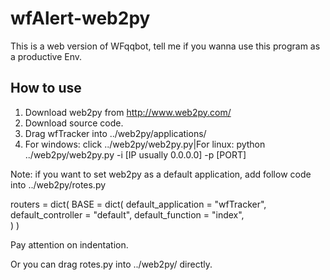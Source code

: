 # wfAlert-web2py
This is a web version of WFqqbot, tell me if you wanna use this program as a productive Env.
## How to use
1. Download web2py from http://www.web2py.com/
2. Download source code.
3. Drag wfTracker into ../web2py/applications/
4. For windows: click ../web2py/web2py.py|For linux: python ../web2py/web2py.py -i [IP usually 0.0.0.0] -p [PORT]

Note:
if you want to set web2py as a default application, add follow code into ../web2py/rotes.py

routers = dict(
    BASE = dict(
        default_application = "wfTracker",       
        default_controller = "default",
        default_function = "index",      
        )
)

Pay attention on indentation.

Or you can drag rotes.py into ../web2py/ directly.
